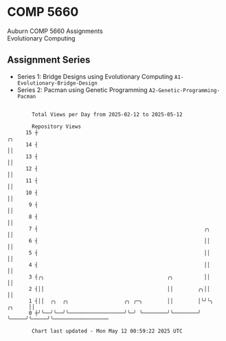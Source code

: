 # COMP 5660
Auburn COMP 5660 Assignments  
Evolutionary Computing

## Assignment Series
- Series 1: Bridge Designs using Evolutionary Computing `A1-Evolutionary-Bridge-Design`
- Series 2: Pacman using Genetic Programming `A2-Genetic-Programming-Pacman`

```

        Total Views per Day from 2025-02-12 to 2025-05-12

        Repository Views
      15 ┼                                                                     ╭╮
      14 ┤                                                                     ││
      13 ┤                                                                     ││
      12 ┤                                                                     ││
      11 ┤                                                                     ││
      10 ┤                                                                     ││
       9 ┤                                                                     ││
       8 ┤                                                                     ││
       7 ┤                                                      ╭╮             ││
       6 ┤                                                      ││             ││
       5 ┤                                                      ││             ││
       4 ┤                                                      ││             ││
       3 ┤╭╮                                        ╭╮          ││             ││
       2 ┤││                                        ││        ╭╮││             ││
       1 ┤││  ╭╮  ╭╮                  ╭╮ ╭─╮        ││        │╰╯╰╮     ╭╮     ││
       0 ┼╯╰──╯╰──╯╰──────────────────╯╰─╯ ╰────────╯╰────────╯   ╰─────╯╰─────╯╰──────────────────

        Chart last updated - Mon May 12 00:59:22 2025 UTC
        
```
